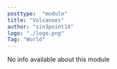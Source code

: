```yaml
---
posttype:  "module"  
title: "Volcanoes"
author: "sin3point14"
logo: "./logo.png"
Tag: "World"
---
```

No info available about this module
